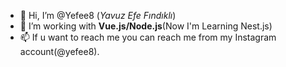 - 👋 Hi, I’m @Yefee8 (_Yavuz Efe Fındıklı_)
- 👀 I’m working with **Vue.js/Node.js**(Now I'm Learning Nest.js) 
- 📫 If u want to reach me you can reach me from my Instagram account(@yefee8). 

